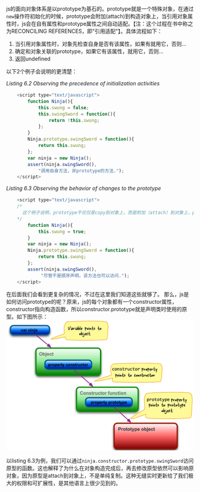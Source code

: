 js的面向对象体系是以prototype为基石的。prototype就是一个特殊对象，在通过`new`操作符初始化的时候，prototype会附加(attach)到构造对象上，当引用对象属性时，js会在自有属性和prototype属性之间自动适配。【注：这个过程在书中称之为RECONCILING REFERENCES，即"引用适配"】。具体流程如下：

1. 当引用对象属性时，对象先检查自身是否有该属性，如果有就用它，否则...
2. 确定和对象关联的prototype，如果它有该属性，就用它，否则...
3. 返回undefined

以下2个例子会说明的更清楚：

*Listing 6.2 Observing the precedence of initialization activities*

```javascript
	<script type="text/javascript">
		function Ninja(){
			this.swung = false;
			this.swingSword = function(){
				return !this.swung;
			};
		}
		Ninja.prototype.swingSword = function(){
			return this.swung;
		};
		var ninja = new Ninja();
		assert(ninja.swingSword(),
			"调用自身方法，非prototype的方法.");	
	</script>
```

*Listing 6.3 Observing the behavior of changes to the prototype*


```javascript
	<script type="text/javascript">
	/* 
	  这个例子说明，prototype不仅仅是copy到对象上，而是附加（attach）到对象上，prototype在后面的修改也会影响之前声明的对象。 
	*/
  		function Ninja(){
    		this.swung = true;
		}
  		var ninja = new Ninja();
  		Ninja.prototype.swingSword = function(){
    		return this.swung;
		};
  		assert(ninja.swingSword(),
        	 "尽管不是顺序声明，该方法也可以访问.");
	</script>
```

在后面我们会看到更复杂的情况，不过在这里我们知道这些就够了。
那么，js是如何访问prototype的呢？原来，js的每个对象都有一个constructor属性，constructor指向构造函数，所以constructor.prototype就是声明类时使用的原型。如下图所示：
![constructor.prototype](https://github.com/flybywind/SecretsOfJavaScriptNinja/blob/master/img/constuctor.prototype.jpg)

以listing 6.3为例，我们可以通过`ninja.constructor.prototype.swingSword`访问原型的函数。这也解释了为什么在对象构造完成后，再去修改原型依然可以影响原对象，因为原型是attach到对象上，不是单纯复制。这种无缝实时更新给了我们极大的权限和可扩展性，是其他语言上很少见到的。

